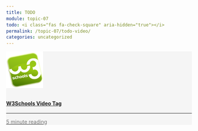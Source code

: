 ```yaml
---
title: TODO
module: topic-07
todo: <i class="fas fa-check-square" aria-hidden="true"></i>
permalink: /topic-07/todo-video/
categories: uncategorized
---
```


<div class="row text-center">
  <div class="col-lg-4">
        <div class="bs-component">
          <div class="list-group">
              <div class="list-group-item" style="background-color: #F5F5F5">
               <a href="https://www.w3schools.com/tags/tag_video.asp" target="_blank" class="list-group-item">
                <img src="../img/hw-icon-w3schools.png" style="max-height: 100px; margin: auto; margin-bottom: 10px;" />
                  <h4 class="list-group-item-heading">W3Schools Video Tag</h4>
                  <hr>
                  <p class="list-group-item-text" style="color: #777;"><i class="fa fa-clock-o" aria-hidden="true"></i> 5 minute reading</p>
                  </a>
              </div>
            </div>
        </div>
    </div>
</div>
